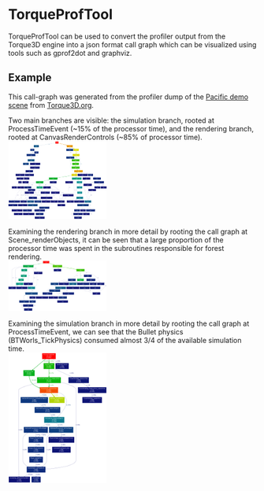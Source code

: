 # TorqueProfTool
TorqueProfTool can be used to convert the profiler output from the Torque3D engine into a json format call graph which can be visualized using tools such as gprof2dot and graphviz.

## Example
This call-graph was generated from the profiler dump of the [Pacific demo scene](http://torque3d.wdfiles.com/local--files/communityproject%3Aperformance%3Aprofiling-and-optimisation/profilerDumpToFile241587.txt) from [Torque3D.org](http://torque3d.org). 
  
  
Two main branches are visible: the simulation branch, rooted at ProcessTimeEvent (~15% of the processor time), and the rendering branch, rooted at CanvasRenderControls (~85% of processor time).  
[![pacific call graph](examples/pacific_full_thumb.png)](examples/pacific_full.png?raw=true)  
  
  
Examining the rendering branch in more detail by rooting the call graph at Scene_renderObjects, it can be seen that a large proportion of the processor time was spent in the subroutines responsible for forest rendering.  
[![Scene_renderObjects call graph](examples/pacific_Scene_renderObjects_thumb.png)](examples/pacific_Scene_renderObjects.png?raw=true)  
  
  
Examining the simulation branch in more detail by rooting the call graph at ProcessTimeEvent, we can see that the Bullet physics (BTWorls_TickPhysics) consumed almost 3/4 of the available simulation time.  
[![ProcessTimeEvent call graph](examples/pacific_ProcessTimeEvent_thumb.png)](examples/pacific_ProcessTimeEvent.png?raw=true)  

